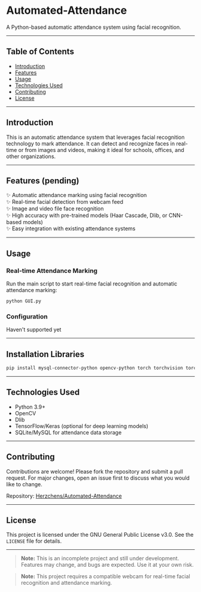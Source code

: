 # Automated-Attendance

A Python-based automatic attendance system using facial recognition.

---

## Table of Contents
- [Introduction](#introduction)
- [Features](#features)
- [Usage](#usage)
- [Technologies Used](#technologies-used)
- [Contributing](#contributing)
- [License](#license)

---

## Introduction
This is an automatic attendance system that leverages facial recognition technology to mark attendance. It can detect and recognize faces in real-time or from images and videos, making it ideal for schools, offices, and other organizations.

---

## Features (pending)
✨ Automatic attendance marking using facial recognition  
✨ Real-time facial detection from webcam feed  
✨ Image and video file face recognition  
✨ High accuracy with pre-trained models (Haar Cascade, Dlib, or CNN-based models)  
✨ Easy integration with existing attendance systems  

---

## Usage
### Real-time Attendance Marking
Run the main script to start real-time facial recognition and automatic attendance marking:
```bash
python GUI.py
```

### Configuration
Haven't supported yet

---
## Installation Libraries
```bash
pip install mysql-connector-python opencv-python torch torchvision torchaudio numpy pillow customtkinter scikit-learn facenet-pytorch tk pyinstaller
```

---

## Technologies Used
- Python 3.9+  
- OpenCV  
- Dlib  
- TensorFlow/Keras (optional for deep learning models)  
- SQLite/MySQL for attendance data storage

---

## Contributing
Contributions are welcome! Please fork the repository and submit a pull request. For major changes, open an issue first to discuss what you would like to change.

Repository: [Herzchens/Automated-Attendance](https://github.com/Herzchens/Automated-Attendance)

---

## License
This project is licensed under the GNU General Public License v3.0. See the `LICENSE` file for details.

---

> **Note:** This is an incomplete project and still under development. Features may change, and bugs are expected. Use it at your own risk.

> **Note:** This project requires a compatible webcam for real-time facial recognition and attendance marking.


